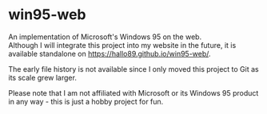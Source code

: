 # win95-web
An implementation of Microsoft's Windows 95 on the web.<br>
Although I will integrate this project into my website in the future, it is available standalone on https://hallo89.github.io/win95-web/.

The early file history is not available since I only moved this project to Git as its scale grew larger.

Please note that I am not affiliated with Microsoft or its Windows 95 product in any way - this is just a hobby project for fun.
